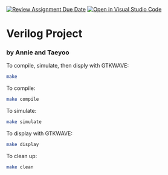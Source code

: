 [![Review Assignment Due Date](https://classroom.github.com/assets/deadline-readme-button-24ddc0f5d75046c5622901739e7c5dd533143b0c8e959d652212380cedb1ea36.svg)](https://classroom.github.com/a/opKBEfYw)
[![Open in Visual Studio Code](https://classroom.github.com/assets/open-in-vscode-718a45dd9cf7e7f842a935f5ebbe5719a5e09af4491e668f4dbf3b35d5cca122.svg)](https://classroom.github.com/online_ide?assignment_repo_id=11114977&assignment_repo_type=AssignmentRepo)
# Verilog Project
### by Annie and Taeyoo

To compile, simulate, then disply with GTKWAVE:
```bash
make
```

To compile:
```bash
make compile
```

To simulate:
```bash
make simulate
```

To display with GTKWAVE:
```bash
make display
```

To clean up:
```bash
make clean
```